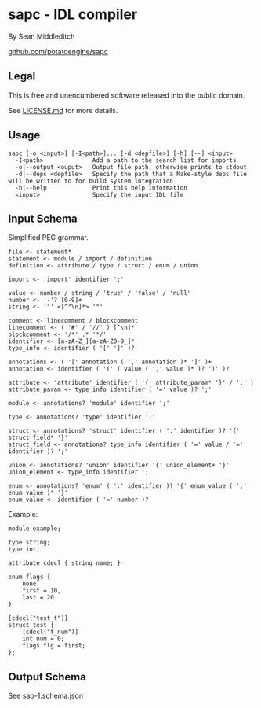 sapc - IDL compiler
===================

By Sean Middleditch

[github.com/potatoengine/sapc](https://github.com/potatoengine/sapc)

Legal
-----

This is free and unencumbered software released into the public domain.

See [LICENSE.md](./LICENSE.md) for more details.

Usage
-----

```
sapc [-o <input>] [-I<path>]... [-d <depfile>] [-h] [--] <input>
  -I<path>              Add a path to the search list for imports
  -o|--output <ouput>   Output file path, otherwise prints to stdout
  -d|--deps <depfile>   Specify the path that a Make-style deps file will be written to for build system integration
  -h|--help             Print this help information
  <input>               Specify the input IDL file
```

Input Schema
------------

Simplified PEG grammar.

```
file <- statement*
statement <- module / import / definition
definition <- attribute / type / struct / enum / union

import <- 'import' identifier ';'

value <- number / string / 'true' / 'false' / 'null'
number <- '-'? [0-9]+
string <- '"' <[^"\n]*> '"'

comment <- linecomment / blockcomment
linecomment <- ( '#' / '//' ) [^\n]*
blockcomment <- '/*' .* '*/'
identifier <- [a-zA-Z_][a-zA-Z0-9_]*
type_info <- identifier ( '[' ']' )?

annotations <- ( '[' annotation ( ',' annotation )* ']' )+
annotation <- identifier ( '(' ( value ( ',' value )* )? ')' )?

attribute <- 'attribute' identifier ( '{' attribute_param* '}' / ';' )
attribute_param <- type_info identifier ( '=' value )? ';'

module <- annotations? 'module' identifier ';'

type <- annotations? 'type' identifier ';'

struct <- annotations? 'struct' identifier ( ':' identifier )? '{' struct_field* '}'
struct_field <- annotations? type_info identifier ( '=' value / '=' identifier )? ';'

union <- annotations? 'union' identifier '{' union_element+ '}'
union_element <- type_info identifier ';'

enum <- annotations? 'enum' ( ':' identifier )? '{' enum_value ( ',' enum_value )* '}'
enum_value <- identifier ( '=' number )?
```

Example:

```
module example;

type string;
type int;

attribute cdecl { string name; }

enum flags {
    none,
    first = 10,
    last = 20
}

[cdecl("test_t")]
struct test {
    [cdecl("t_num")]
    int num = 0;
    flags flg = first;
};
```

Output Schema
-------------

See [sap-1.schema.json](https://potatoengine.github.io/sapc/schema/sap-1.schema.json)
